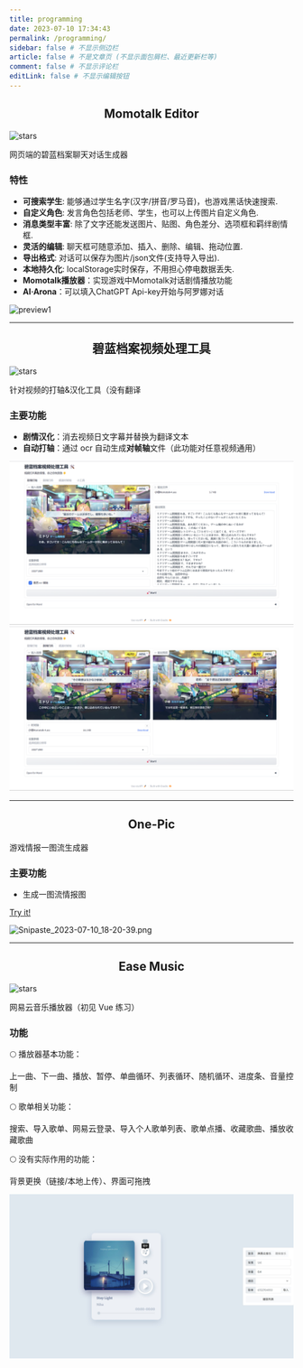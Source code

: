 ```yaml
---
title: programming
date: 2023-07-10 17:34:43
permalink: /programming/
sidebar: false # 不显示侧边栏
article: false # 不是文章页 (不显示面包屑栏、最近更新栏等)
comment: false # 不显示评论栏
editLink: false # 不显示编辑按钮
---
```


<h2 align="center"> Momotalk Editor </h2>

![stars](https://img.shields.io/github/stars/U1805/momotalk)

网页端的碧蓝档案聊天对话生成器

### 特性

- **可搜索学生**: 能够通过学生名字(汉字/拼音/罗马音)，也游戏黑话快速搜索. 
- **自定义角色**: 发言角色包括老师、学生，也可以上传图片自定义角色. 
- **消息类型丰富**: 除了文字还能发送图片、贴图、角色差分、选项框和羁绊剧情框. 
- **灵活的编辑**: 聊天框可随意添加、插入、删除、编辑、拖动位置. 
- **导出格式**: 对话可以保存为图片/json文件(支持导入导出). 
- **本地持久化**: localStorage实时保存，不用担心停电数据丢失. 
- **Momotalk播放器**：实现游戏中Momotalk对话剧情播放功能
- **AI·Arona**：可以填入ChatGPT Api-key开始与阿罗娜对话

![preview1](https://github.com/U1805/momotalk/raw/main/docs/assets/%E6%BC%94%E7%A4%BA2.webp)

---

<h2 align="center">碧蓝档案视频处理工具</h2>

![stars](https://img.shields.io/github/stars/U1805/Blue_Archive_Timerstamper)

针对视频的打轴&汉化工具（没有翻译

### 主要功能

- **剧情汉化**：消去视频日文字幕并替换为翻译文本
- **自动打轴**：通过 ocr 自动生成**对帧轴**文件（此功能对任意视频通用）

![preview1](https://github.com/U1805/Blue_Archive_Timerstamper/raw/main/asset/images/Snipaste_2023-06-17_20-12-08.png)![preview2](https://github.com/U1805/Blue_Archive_Timerstamper/raw/main/asset/images/Snipaste_2023-06-17_20-09-10.png)

---
<h2 align="center">One-Pic</h2>

游戏情报一图流生成器

### 主要功能

- 生成一图流情报图

[Try it!](onepic.u1805.repl.co)

![Snipaste_2023-07-10_18-20-39.png](https://s2.loli.net/2023/07/10/kWqh4IF6rn1OZpd.png)

---

<h2 align="center"> Ease Music </h2>

![stars](https://img.shields.io/github/stars/U1805/ease-music)

网易云音乐播放器（初见 Vue 练习）


### 功能

🌕 播放器基本功能：

上一曲、下一曲、播放、暂停、单曲循环、列表循环、随机循环、进度条、音量控制

🌕 歌单相关功能：

搜索、导入歌单、网易云登录、导入个人歌单列表、歌单点播、收藏歌曲、播放收藏歌曲

🌕 没有实际作用的功能：

背景更换（链接/本地上传）、界面可拖拽

![preview1](./img/music-player.jpg)